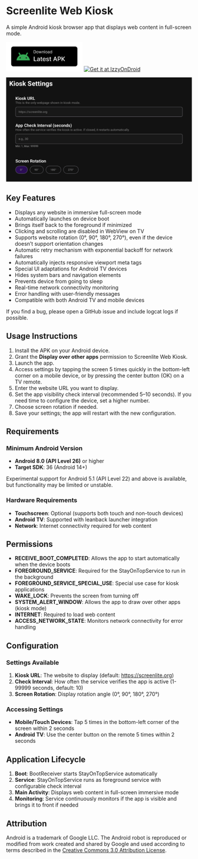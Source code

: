 # Screenlite Web Kiosk

A simple Android kiosk browser app that displays web content in full-screen mode.

[<img src="./docs/media/get_apk.png" height="80" alt="Get APK">](https://github.com/screenlite/web-kiosk/releases/download/v0.0.6/screenlite-web-kiosk-v0-0-6.apk)
[<img src="https://gitlab.com/IzzyOnDroid/repo/-/raw/master/assets/IzzyOnDroid.png" height="80" alt="Get it at IzzyOnDroid">](https://apt.izzysoft.de/packages/org.screenlite.webkiosk)

![preview](./docs/media/image.png)

## Key Features
- Displays any website in immersive full-screen mode
- Automatically launches on device boot
- Brings itself back to the foreground if minimized
- Clicking and scrolling are disabled in WebView on TV
- Supports website rotation (0°, 90°, 180°, 270°), even if the device doesn’t support orientation changes
- Automatic retry mechanism with exponential backoff for network failures
- Automatically injects responsive viewport meta tags
- Special UI adaptations for Android TV devices
- Hides system bars and navigation elements
- Prevents device from going to sleep
- Real-time network connectivity monitoring
- Error handling with user-friendly messages
- Compatible with both Android TV and mobile devices

If you find a bug, please open a GitHub issue and include logcat logs if possible.

## Usage Instructions

1. Install the APK on your Android device.  
2. Grant the **Display over other apps** permission to Screenlite Web Kiosk.  
3. Launch the app.  
4. Access settings by tapping the screen 5 times quickly in the bottom-left corner on a mobile device, or by pressing the center button (OK) on a TV remote.  
5. Enter the website URL you want to display.  
6. Set the app visibility check interval (recommended 5–10 seconds). If you need time to configure the device, set a higher number.
7. Choose screen rotation if needed.  
8. Save your settings; the app will restart with the new configuration.

## Requirements

### Minimum Android Version
- **Android 8.0 (API Level 26)** or higher  
- **Target SDK**: 36 (Android 14+)
 
Experimental support for Android 5.1 (API Level 22) and above is available, but functionality may be limited or unstable.

### Hardware Requirements
- **Touchscreen**: Optional (supports both touch and non-touch devices)  
- **Android TV**: Supported with leanback launcher integration  
- **Network**: Internet connectivity required for web content

## Permissions

- **RECEIVE_BOOT_COMPLETED**: Allows the app to start automatically when the device boots  
- **FOREGROUND_SERVICE**: Required for the StayOnTopService to run in the background  
- **FOREGROUND_SERVICE_SPECIAL_USE**: Special use case for kiosk applications  
- **WAKE_LOCK**: Prevents the screen from turning off  
- **SYSTEM_ALERT_WINDOW**: Allows the app to draw over other apps (kiosk mode)  
- **INTERNET**: Required to load web content  
- **ACCESS_NETWORK_STATE**: Monitors network connectivity for error handling

## Configuration

### Settings Available
1. **Kiosk URL**: The website to display (default: https://screenlite.org)  
2. **Check Interval**: How often the service verifies the app is active (1-99999 seconds, default: 10)  
3. **Screen Rotation**: Display rotation angle (0°, 90°, 180°, 270°)

### Accessing Settings
- **Mobile/Touch Devices**: Tap 5 times in the bottom-left corner of the screen within 2 seconds
- **Android TV**: Use the center button on the remote 5 times within 2 seconds  

## Application Lifecycle
1. **Boot**: BootReceiver starts StayOnTopService automatically  
2. **Service**: StayOnTopService runs as foreground service with configurable check interval  
3. **Main Activity**: Displays web content in full-screen immersive mode  
4. **Monitoring**: Service continuously monitors if the app is visible and brings it to front if needed  

## Attribution

Android is a trademark of Google LLC. The Android robot is reproduced or modified from work created and shared by Google and used according to terms described in the [Creative Commons 3.0 Attribution License](https://creativecommons.org/licenses/by/3.0/).
